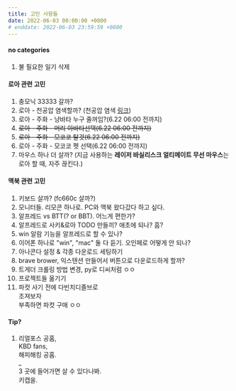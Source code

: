 ```yaml
---
title: 고민 사항들
date: 2022-06-03 00:00:00 +0800
# enddate: 2022-06-03 23:59:59 +0800
---
```


#### no categories
1. 불 필요한 일기 삭제

#### 로아 관련 고민
1. 충모닉 33333 갈까?
2. 로아 - 천공압 염색할까? (천공압 염색 [링크](https://www.youtube.com/watch?v=pAF5ANaUUf8))
3. 로아 - 주화 - 냥바타 누구 줄꺼임?(6.22 06:00 전까지)
4. ~~로아 - 주화 - 머리 아바타선택(6.22 06:00 전까지)~~
5. ~~로아 - 주화 - 모코코 탈것(6.22 06:00 전까지)~~
6. 로아 - 주화 - 모코코 펫 선택(6.22 06:00 전까지)
7. 마우스 하나 더 살까? (지금 사용하는 **레이저 바실리스크 얼티메이트 무선 마우스**는 로아 할 때, 자주 끊킨다.)

#### 맥북 관련 고민
1. 키보드 살까? (fc660c 살까?)
2. 모니터들. 리모콘 하나로. PC와 맥북 왔다갔다 하고 싶다.
3. 알프레드 vs BTT(? or BBT). 어느게 편한가?
4. 알프레드로 사키&로아 TODO 만들끼? 애초에 되나? 흠?
5. win 알람 기능을 알프레드로 할 수 있나?
6. 이어폰 하나로 "win", "mac" 둘 다 듣기. 오인페로 어떻게 안 되나?
7. 아나콘다 설정 & 각종 다운로드 세팅하기
8. brave brower, 익스텐션 만들어서 버튼으로 다운로드하게 할까?
9. 트게더 크롤링 방법 변경, py로 디씨처럼 ㅇㅇ
10. 프로젝트들 옮기기
11. 파컷 사기 전에 다빈치디졸브로  
조져보자  
부족하면 파컷 구매 ㅇㅇ

#### Tip?
1. 리얼포스 공홈,  
KBD fans,  
해피해킹 공홈.  
_  
3 곳에 들어가면 살 수 있다나봐.  
키캡을.
